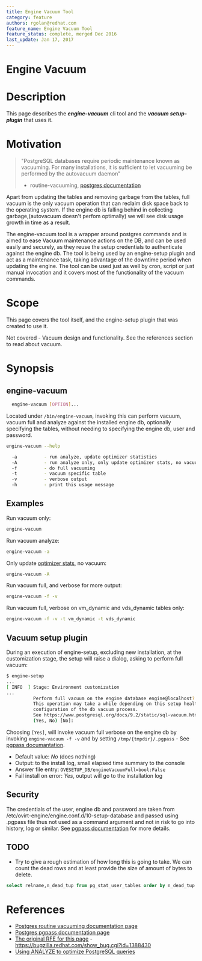 ```yaml
---
title: Engine Vacuum Tool
category: feature
authors: rgolan@redhat.com
feature_name: Engine Vacuum Tool
feature_status: complete, merged Dec 2016
last_update: Jan 17, 2017
---
```


# Engine Vacuum

# Description
This page describes the **_engine-vacuum_** cli tool and the **_vacuum setup-plugin_** that uses it.

# Motivation

> "PostgreSQL databases require periodic maintenance known as vacuuming.
For many installations, it is sufficient to let vacuuming be performed by the autovacuum daemon"
> - routine-vacuuming, [postgres documentation][1]

Apart from updating the tables and removing garbage from the tables,
full vacuum is the only vacuum operation that can reclaim disk space back to the operating system.
If the engine db is falling behind in collecting garbage,(autovacuum doesn't perfom optimally) we will
see disk usage growth in time as a result.

The engine-vacuum tool is a wrapper around postgres commands and is aimed to ease Vacuum
maintenance actions on the DB, and can be used easily and securely, as they reuse
the setup credentials to authenticate against the engine db. The tool is being
used by an engine-setup plugin and act as a maintenance task, taking advantage of
the downtime period when updating the engine. The tool can be used just as well
by cron, script or just manual invocation and it covers most of the functionality
of the vacuum commands.

# Scope
This page covers the tool itself, and the engine-setup plugin that was created to use it.

Not covered - Vacuum design and functionality. See the references section to read about vacuum.

# Synopsis

## engine-vacuum

```bash
  engine-vacuum [OPTION]...
```
Located under `/bin/engine-vacuum`, invoking this can perform vacuum, vacuum full
and analyze against the installed engine db, optionally specifying the tables,
without needing to specifying the engine db, user and password.

```bash
engine-vacuum --help

  -a          - run analyze, update optimizer statistics
  -A          - run analyze only, only update optimizer stats, no vacuum
  -f          - do full vacuuming
  -t          - vacuum specific table
  -v          - verbose output
  -h          - print this usage message
```

## Examples
Run vacuum only:

```bash
engine-vacuum
```

Run vacuum analyze:

```bash
engine-vacuum -a
```

Only update [optimizer stats][optimizer-stats-doc], no vacuum:

```bash
engine-vacuum -A
```
Run vacuum full, and verbose for more output:

```bash
engine-vacuum -f -v
```
Run vacuum full, verbose on vm_dynamic and vds_dynamic tables only:

```bash
engine-vacuum -f -v -t vm_dynamic -t vds_dynamic
```

## Vacuum setup plugin
During an execution of engine-setup, excluding new installation, at the
 customization stage, the setup will raise a dialog, asking to perform full vacuum:

```bash
$ engine-setup
...
[ INFO  ] Stage: Environment customization
...
          Perform full vacuum on the engine database engine@localhost?
          This operation may take a while depending on this setup health and the
          configuration of the db vacuum process.
          See https://www.postgresql.org/docs/9.2/static/sql-vacuum.html
          (Yes, No) [No]:
```

Choosing `[Yes]`, will invoke vacuum full verbose on the engine db by
invoking `engine-vacuum -f -v` and by setting `/tmp/{tmpdir}/.pgpass` - See [pgpass documantation][2].

- Default value: _No_ (does nothing)
- Output: to the install log, small elapsed time summary to the console
- Answer file entry: `OVESETUP_DB/engineVacuumFull=bool:False`
- Fail install on error: _Yes_, output will go to the installation log

## Security
The credentials of the user, engine db and password
are taken from /etc/ovirt-engine/engine.conf.d/10-setup-database and passed
using .pgpass file thus not used as a command argument and not in risk to
go into history, log or similar. See [pgpass documentation][2] for more details.

## TODO
- Try to give a rough estimation of how long this is going to take. We can count
the dead rows and at least provide the size of amount of bytes to delete.

```sql
select relname,n_dead_tup from pg_stat_user_tables order by n_dead_tup desc;
```

# References
[1]: https://www.postgresql.org/docs/9.2/static/routine-vacuuming.html
[2]: https://www.postgresql.org/docs/9.2/static/libpq-pgpass.html
[3]: https://bugzilla.redhat.com/show_bug.cgi?id=1388430
[optimizer-stats-doc]: https://wiki.postgresql.org/wiki/Introduction_to_VACUUM,_ANALYZE,_EXPLAIN,_and_COUNT#Using_ANALYZE_to_optimize_PostgreSQL_queries

- [Postgres routine vacuuming documentation page][1]
- [Postgres pgpass documentation page][2]
- [The original RFE for this page][3] - https://bugzilla.redhat.com/show_bug.cgi?id=1388430
- [Using ANALYZE to optimize PostgreSQL queries][optimizer-stats-doc]
